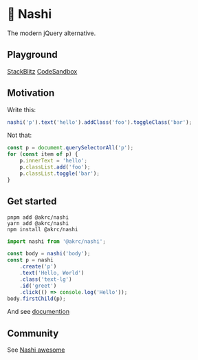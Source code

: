 # 🍐 Nashi

The modern jQuery alternative.

## Playground

[StackBlitz](https://stackblitz.com/edit/vitejs-vite-kfbsf7?embed=1&file=README.md) [CodeSandbox](https://codesandbox.io/p/github/AkaraChen/nashi-playground/main?file=%2Fsrc%2Fmain.ts&workspace=%257B%2522activeFileId%2522%253A%2522cla9j79ua0006l0ii1ano3ao9%2522%252C%2522openFiles%2522%253A%255B%2522%252Fsrc%252Fmain.ts%2522%255D%252C%2522sidebarPanel%2522%253A%2522EXPLORER%2522%252C%2522gitSidebarPanel%2522%253A%2522COMMIT%2522%252C%2522sidekickItems%2522%253A%255B%257B%2522type%2522%253A%2522PREVIEW%2522%252C%2522taskId%2522%253A%2522dev%2522%252C%2522port%2522%253A5173%252C%2522key%2522%253A%2522cla9j7gbs005l376hrxqpu06f%2522%252C%2522isMinimized%2522%253Afalse%257D%252C%257B%2522type%2522%253A%2522TASK_LOG%2522%252C%2522taskId%2522%253A%2522dev%2522%252C%2522key%2522%253A%2522cla9j7eb4003w376hntp5wd03%2522%252C%2522isMinimized%2522%253Afalse%257D%255D%257D)

## Motivation

Write this:

```ts
nashi('p').text('hello').addClass('foo').toggleClass('bar');
```

Not that:

```ts
const p = document.querySelectorAll('p');
for (const item of p) {
    p.innerText = 'hello';
    p.classList.add('foo');
    p.classList.toggle('bar');
}
```

## Get started

```shell
pnpm add @akrc/nashi
yarn add @akrc/nashi
npm install @akrc/nashi
```

```ts
import nashi from '@akrc/nashi';

const body = nashi('body');
const p = nashi
    .create('p')
    .text('Hello, World')
    .class('text-lg')
    .id('greet')
    .click(() => console.log('Hello'));
body.firstChild(p);
```

And see [documention](https://nashi.akr.moe)

## Community

See [Nashi awesome](https://github.com/akarachen/awesome-nashi)
